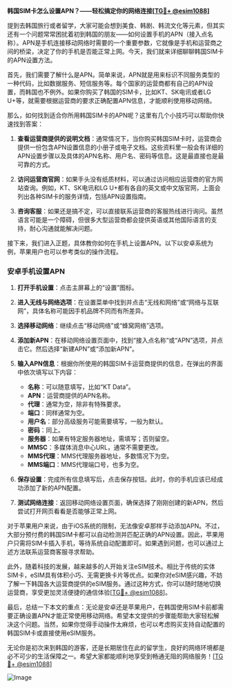 **韩国SIM卡怎么设置APN？——轻松搞定你的网络连接[[TG💪+ @esim1088](https://t.me/s/esim1088)]**

提到去韩国旅行或者留学，大家可能会想到美食、韩剧、韩流文化等元素，但其实还有一个问题常常困扰着初到韩国的朋友——如何设置手机的APN（接入点名称）。APN是手机连接移动网络时需要的一个重要参数，它就像是手机和运营商之间的桥梁，决定了你的手机是否能正常上网。今天，我们就来详细聊聊韩国SIM卡的APN设置方法。

首先，我们需要了解什么是APN。简单来说，APN就是用来标识不同服务类型的一种代码，比如数据服务、短信服务等。每个国家的运营商都有自己的APN设置，而韩国也不例外。如果你购买了韩国的SIM卡，比如KT、SK电讯或者LG U+等，就需要根据运营商的要求正确配置APN信息，才能顺利使用移动网络。

那么，如何找到适合你所用韩国SIM卡的APN呢？这里有几个小技巧可以帮助你快速找到答案：

1. **查看运营商提供的说明文档**：通常情况下，当你购买韩国SIM卡时，运营商会提供一份包含APN设置信息的小册子或电子文档。这些资料里一般会有详细的APN设置步骤以及具体的APN名称、用户名、密码等信息。这是最直接也是最可靠的方式。

2. **访问运营商官网**：如果手头没有纸质材料，可以通过访问相应运营商的官方网站查询。例如，KT、SK电讯和LG U+都有各自的英文或中文版官网，上面会列出各种SIM卡的服务详情，包括APN设置指南。

3. **咨询客服**：如果还是搞不定，可以直接联系运营商的客服热线进行询问。虽然语言可能是一个障碍，但很多大型运营商都会提供英语或其他国际语言的支持，耐心沟通就能解决问题。

接下来，我们进入正题，具体教你如何在手机上设置APN。以下以安卓系统为例，苹果用户也可以参考类似的操作流程。

### 安卓手机设置APN

1. **打开手机设置**：点击主屏幕上的“设置”图标。
   
2. **进入无线与网络选项**：在设置菜单中找到并点击“无线和网络”或“网络与互联网”，具体名称可能因手机品牌不同而有所差异。

3. **选择移动网络**：继续点击“移动网络”或“蜂窝网络”选项。

4. **添加新APN**：在移动网络设置页面中，找到“接入点名称”或“APN”选项，并点击它。然后选择“新建APN”或“添加新APN”。

5. **输入APN信息**：根据你所使用的韩国SIM卡运营商提供的信息，在弹出的界面中依次填写以下内容：
   - **名称**：可以随意填写，比如“KT Data”。
   - **APN**：运营商提供的APN名称。
   - **代理**：通常为空，除非有特殊要求。
   - **端口**：同样通常为空。
   - **用户名**：部分高级服务可能需要填写，一般为默认。
   - **密码**：同上。
   - **服务器**：如果有特定服务器地址，需填写；否则留空。
   - **MMSC**：多媒体消息中心URL，通常不需要更改。
   - **MMS代理**：MMS代理服务器地址，多数情况下为空。
   - **MMS端口**：MMS代理端口号，也多为空。

6. **保存设置**：完成所有信息填写后，点击保存按钮。此时，你的手机应该已经成功添加了新的APN配置。

7. **测试网络连接**：返回移动网络设置页面，确保选择了刚刚创建的新APN，然后尝试打开网页看看是否能够正常上网。

对于苹果用户来说，由于iOS系统的限制，无法像安卓那样手动添加APN。不过，大部分预付费的韩国SIM卡都可以自动检测并匹配正确的APN设置。因此，苹果用户只需将SIM卡插入手机，等待系统自动配置即可。如果遇到问题，也可以通过上述方法联系运营商客服寻求帮助。

此外，随着科技的发展，越来越多的人开始关注eSIM技术。相比于传统的实体SIM卡，eSIM具有体积小巧、无需更换卡片等优点。如果你对eSIM感兴趣，不妨了解一下韩国各大运营商提供的eSIM服务。通过这种方式，你可以随时随地切换运营商，享受更加灵活便捷的通信体验[[TG💪+ @esim1088](https://t.me/s/esim1088)]。

最后，总结一下本文的重点：无论是安卓还是苹果用户，在韩国使用SIM卡前都需要正确设置APN才能正常使用移动网络。希望本文提供的步骤能帮助大家轻松解决这个问题。当然，如果你觉得手动操作太麻烦，也可以考虑购买支持自动配置的韩国SIM卡或直接使用eSIM服务。

无论你是初次来到韩国的游客，还是长期居住在此的留学生，良好的网络环境都是必不可少的生活保障之一。希望大家都能顺利地享受到畅通无阻的网络服务！[[TG💪+ @esim1088](https://t.me/s/esim1088)] 

![Image](https://i.postimg.cc/4NQfJmqS/Snipaste-2025-05-13-00-14-12.png)